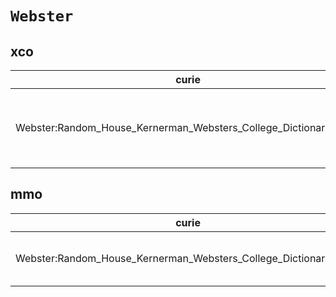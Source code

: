 # `Webster`

## xco

| curie                                                           |   usages | nodes                                                                                                                                                                                                                                                                                                            |
|-----------------------------------------------------------------|----------|------------------------------------------------------------------------------------------------------------------------------------------------------------------------------------------------------------------------------------------------------------------------------------------------------------------|
| Webster:Random_House_Kernerman_Websters_College_Dictionary_2010 |        6 | [XCO:0000326](https://bioregistry.io/XCO:0000326), [XCO:0000358](https://bioregistry.io/XCO:0000358), [XCO:0000528](https://bioregistry.io/XCO:0000528), [XCO:0000530](https://bioregistry.io/XCO:0000530), [XCO:0000531](https://bioregistry.io/XCO:0000531), [XCO:0000678](https://bioregistry.io/XCO:0000678) |

## mmo

| curie                                                           |   usages | nodes                                                                                                                                                                                                      |
|-----------------------------------------------------------------|----------|------------------------------------------------------------------------------------------------------------------------------------------------------------------------------------------------------------|
| Webster:Random_House_Kernerman_Websters_College_Dictionary_2010 |        4 | [MMO:0000405](https://bioregistry.io/MMO:0000405), [MMO:0000427](https://bioregistry.io/MMO:0000427), [MMO:0000428](https://bioregistry.io/MMO:0000428), [MMO:0000443](https://bioregistry.io/MMO:0000443) |

